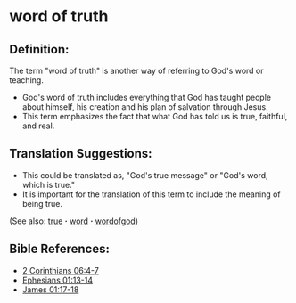 # word of truth #

## Definition: ##

The term "word of truth" is another way of referring to God's word or teaching.

* God's word of truth includes everything that God has taught people about himself, his creation and his plan of salvation through Jesus.
* This term emphasizes the fact that what God has told us is true, faithful, and real.

## Translation Suggestions: ##

* This could be translated as, "God's true message" or "God's word, which is true."
* It is important for the translation of this term to include the meaning of being true.

(See also: [true](../kt/true.md) **·** [word](../kt/word.md) **·** [wordofgod](../kt/wordofgod.md))

## Bible References: ##

* [2 Corinthians 06:4-7](https://door43.org/en/bible/notes/2co/06/04)
* [Ephesians 01:13-14](https://door43.org/en/bible/notes/eph/01/13)
* [James 01:17-18](https://door43.org/en/bible/notes/jas/01/17)

